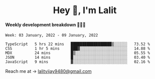 <h1 align="center">Hey 👋, I'm Lalit</h1>

#### Weekly development breakdown 👨🏻‍💻
<!--START_SECTION:waka-->
```text
Week: 03 January, 2022 - 09 January, 2022

TypeScript   5 hrs 22 mins   ██████████████████▒░░░░░░   73.52 % 
CSS          1 hr 5 mins     ███▓░░░░░░░░░░░░░░░░░░░░░   14.88 % 
MDX          24 mins         █▒░░░░░░░░░░░░░░░░░░░░░░░   05.55 % 
JSON         14 mins         █░░░░░░░░░░░░░░░░░░░░░░░░   03.40 % 
JavaScript   9 mins          ▓░░░░░░░░░░░░░░░░░░░░░░░░   02.16 % 
```
<!--END_SECTION:waka-->

Reach me at → lalitvijay9480@gmail.com

